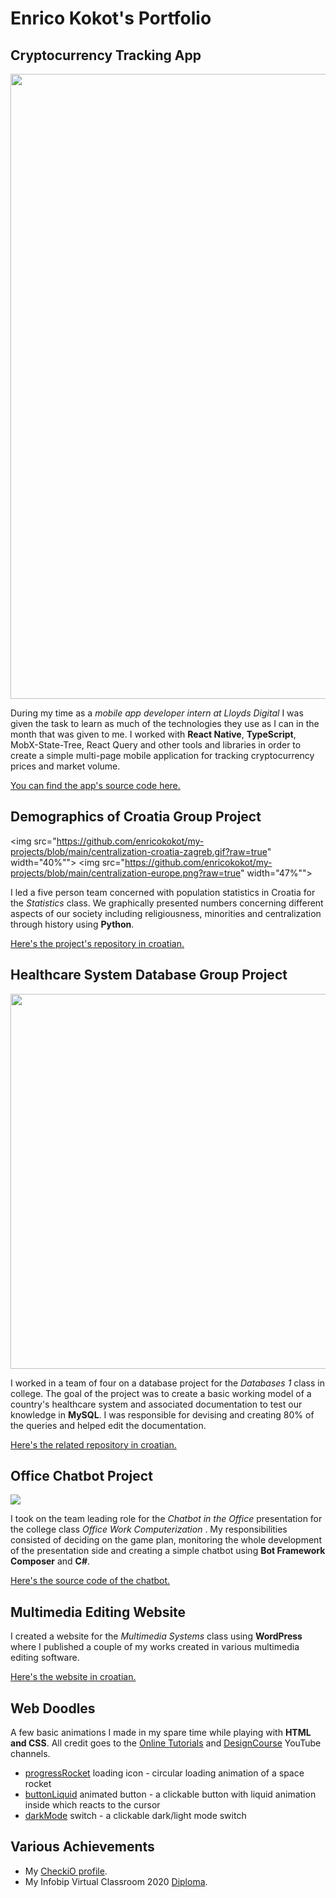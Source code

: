 # Enrico Kokot's Portfolio

## Cryptocurrency Tracking App
<img src="https://github.com/enricokokot/my-projects/blob/main/crypto-tracker-demo.png?raw=true" width="1000">

During my time as a *mobile app developer intern at Lloyds Digital* I was given the task to learn as much of the technologies they use as I can in the month that was given to me. I worked with **React Native**, **TypeScript**, MobX-State-Tree, React Query and other tools and libraries in order to create a simple multi-page mobile application for tracking cryptocurrency prices and market volume.

[You can find the app's source code here.](https://github.com/enricokokot/crypto-tracker-app)

## Demographics of Croatia Group Project
<img src="https://github.com/enricokokot/my-projects/blob/main/centralization-croatia-zagreb.gif?raw=true" width="40%"">
<img src="https://github.com/enricokokot/my-projects/blob/main/centralization-europe.png?raw=true" width="47%"">
  
I led a five person team concerned with population statistics in Croatia for the *Statistics* class. We graphically presented numbers concerning different aspects of our society including religiousness, minorities and centralization through history using **Python**.

[Here's the project's repository in croatian.](https://github.com/enricokokot/Demographics-of-Croatia-2021)

## Healthcare System Database Group Project
<img src="https://drive.google.com/uc?export=view&id=1C2tMOLd0e9-8RKnde4ZpoFRlxWtlOmd4" width="600">

I worked in a team of four on a database project  for the *Databases 1* class in college. The goal of the project was to create a basic working model of a country's healthcare system and associated documentation to test our knowledge in **MySQL**. I was responsible for devising and creating 80% of the queries and helped edit the documentation.

[Here's the related repository in croatian.](https://github.com/enricokokot/Zdravstveni-Sustav-DB)

## Office Chatbot Project
<img src="https://drive.google.com/uc?export=view&id=1KUyXzlDdIhFlN-geZ6SoHxp0-IpD3xQV">

I took on the team leading role for the *Chatbot in the Office* presentation for the college class *Office Work Computerization* . My responsibilities consisted of deciding on the game plan, monitoring the whole development of the presentation side and creating a simple chatbot using **Bot Framework Composer** and **C#**.

[Here's the source code of the chatbot.](https://github.com/enricokokot/ButtonBot)

## Multimedia Editing Website
I created a website for the *Multimedia Systems* class using **WordPress** where I published a couple of my works created in various multimedia editing software.

[Here's the website in croatian.](https://enricokokot.wordpress.com/)

## Web Doodles
A few basic animations I made in my spare time while playing with **HTML and CSS**.
All credit goes to the [Online Tutorials](https://www.youtube.com/c/OnlineTutorials4Designers/featured) and [DesignCourse](https://www.youtube.com/user/DesignCourse) YouTube channels.
* [progressRocket](https://enricokokot.github.io/progressRocket) loading icon - circular loading animation of a space rocket
* [buttonLiquid](https://enricokokot.github.io/buttonLiquid/) animated button - a clickable button with liquid animation inside which reacts to the cursor
* [darkMode](https://enricokokot.github.io/darkMode/) switch - a clickable dark/light mode switch
<!-- * [progressWave](https://enricokokot.github.io/progressWave/) loading icon -->

## Various Achievements
* My [CheckiO profile](https://py.checkio.org/user/PinoElPinguino/).
* My Infobip Virtual Classroom 2020 [Diploma](InfobipDiploma2020.pdf).
